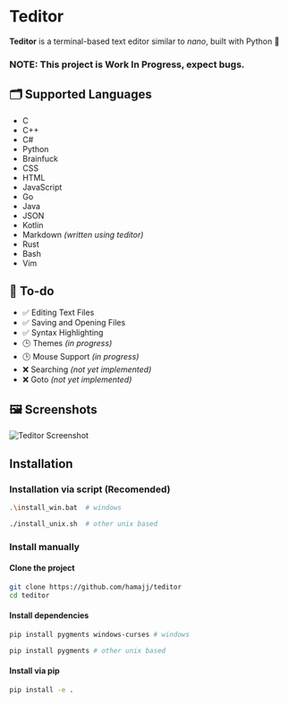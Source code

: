 # Teditor

**Teditor** is a terminal-based text editor similar to *nano*, built with Python 🐍

### **NOTE**: This project is Work In Progress, expect bugs.

## 🗂️ Supported Languages

- C
- C++
- C#
- Python
- Brainfuck
- CSS
- HTML
- JavaScript
- Go
- Java
- JSON
- Kotlin
- Markdown *(written using teditor)*
- Rust
- Bash
- Vim

## 📝 To-do

- ✅ Editing Text Files  
- ✅ Saving and Opening Files  
- ✅ Syntax Highlighting  
- 🕒 Themes *(in progress)*  
- 🕒 Mouse Support *(in progress)*  
- ❌ Searching *(not yet implemented)*  
- ❌ Goto *(not yet implemented)*

## 🖼️ Screenshots

![Teditor Screenshot](https://i.imgur.com/TI3KFO9.png)

## Installation

### Installation via script (Recomended)
```bash
.\install_win.bat  # windows

./install_unix.sh  # other unix based
```

### Install manually 

#### Clone the project

```bash
git clone https://github.com/hamajj/teditor
cd teditor
```

#### Install dependencies
```bash
pip install pygments windows-curses # windows

pip install pygments # other unix based
```

#### Install via pip
```bash
pip install -e .
```
